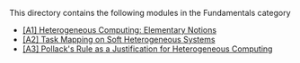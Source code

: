 This directory contains the following modules in the Fundamentals category

* [[A1] Heterogeneous Computing: Elementary Notions](./elementary_notions)
* [[A2] Task Mapping on Soft Heterogeneous Systems](./task_mapping)
* [[A3] Pollack's Rule as a Justification for Heterogeneous Computing](./pollacks_rule)



